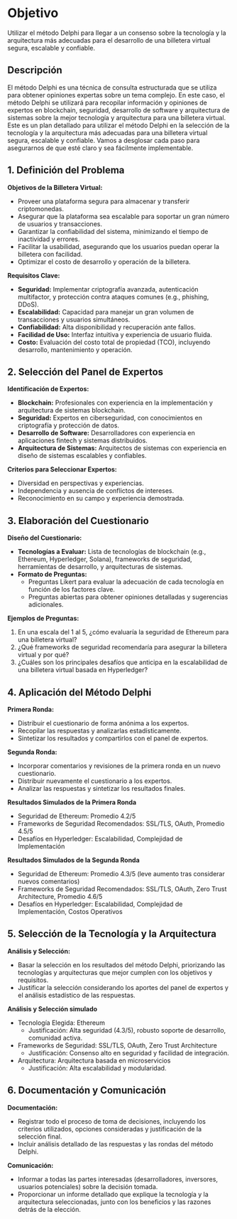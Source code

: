# Objetivo

Utilizar el método Delphi para llegar a un consenso sobre la tecnología y la arquitectura más adecuadas para el desarrollo de una billetera virtual segura, escalable y confiable.

## Descripción

El método Delphi es una técnica de consulta estructurada que se utiliza para obtener opiniones expertas sobre un tema complejo. En este caso, el método Delphi se utilizará para recopilar información y opiniones de expertos en blockchain, seguridad, desarrollo de software y arquitectura de sistemas sobre la mejor tecnología y arquitectura para una billetera virtual.
Este es un plan detallado para utilizar el método Delphi en la selección de la tecnología y la arquitectura más adecuadas para una billetera virtual segura, escalable y confiable. Vamos a desglosar cada paso para asegurarnos de que esté claro y sea fácilmente implementable.

## 1. Definición del Problema

**Objetivos de la Billetera Virtual:**

- Proveer una plataforma segura para almacenar y transferir criptomonedas.
- Asegurar que la plataforma sea escalable para soportar un gran número de usuarios y transacciones.
- Garantizar la confiabilidad del sistema, minimizando el tiempo de inactividad y errores.
- Facilitar la usabilidad, asegurando que los usuarios puedan operar la billetera con facilidad.
- Optimizar el costo de desarrollo y operación de la billetera.

**Requisitos Clave:**

- **Seguridad:** Implementar criptografía avanzada, autenticación multifactor, y protección contra ataques comunes (e.g., phishing, DDoS).
- **Escalabilidad:** Capacidad para manejar un gran volumen de transacciones y usuarios simultáneos.
- **Confiabilidad:** Alta disponibilidad y recuperación ante fallos.
- **Facilidad de Uso:** Interfaz intuitiva y experiencia de usuario fluida.
- **Costo:** Evaluación del costo total de propiedad (TCO), incluyendo desarrollo, mantenimiento y operación.

## 2. Selección del Panel de Expertos

**Identificación de Expertos:**

- **Blockchain:** Profesionales con experiencia en la implementación y arquitectura de sistemas blockchain.
- **Seguridad:** Expertos en ciberseguridad, con conocimientos en criptografía y protección de datos.
- **Desarrollo de Software:** Desarrolladores con experiencia en aplicaciones fintech y sistemas distribuidos.
- **Arquitectura de Sistemas:** Arquitectos de sistemas con experiencia en diseño de sistemas escalables y confiables.

**Criterios para Seleccionar Expertos:**

- Diversidad en perspectivas y experiencias.
- Independencia y ausencia de conflictos de intereses.
- Reconocimiento en su campo y experiencia demostrada.

## 3. Elaboración del Cuestionario

**Diseño del Cuestionario:**

- **Tecnologías a Evaluar:** Lista de tecnologías de blockchain (e.g., Ethereum, Hyperledger, Solana), frameworks de seguridad, herramientas de desarrollo, y arquitecturas de sistemas.
- **Formato de Preguntas:**
  - Preguntas Likert para evaluar la adecuación de cada tecnología en función de los factores clave.
  - Preguntas abiertas para obtener opiniones detalladas y sugerencias adicionales.

**Ejemplos de Preguntas:**

1. En una escala del 1 al 5, ¿cómo evaluaría la seguridad de Ethereum para una billetera virtual?
2. ¿Qué frameworks de seguridad recomendaría para asegurar la billetera virtual y por qué?
3. ¿Cuáles son los principales desafíos que anticipa en la escalabilidad de una billetera virtual basada en Hyperledger?

## 4. Aplicación del Método Delphi

**Primera Ronda:**

- Distribuir el cuestionario de forma anónima a los expertos.
- Recopilar las respuestas y analizarlas estadísticamente.
- Sintetizar los resultados y compartirlos con el panel de expertos.

**Segunda Ronda:**

- Incorporar comentarios y revisiones de la primera ronda en un nuevo cuestionario.
- Distribuir nuevamente el cuestionario a los expertos.
- Analizar las respuestas y sintetizar los resultados finales.

**Resultados Simulados de la Primera Ronda**

- Seguridad de Ethereum: Promedio 4.2/5
- Frameworks de Seguridad Recomendados: SSL/TLS, OAuth, Promedio 4.5/5
- Desafíos en Hyperledger: Escalabilidad, Complejidad de Implementación

**Resultados Simulados de la Segunda Ronda**

- Seguridad de Ethereum: Promedio 4.3/5 (leve aumento tras considerar nuevos comentarios)
- Frameworks de Seguridad Recomendados: SSL/TLS, OAuth, Zero Trust Architecture, Promedio 4.6/5
- Desafíos en Hyperledger: Escalabilidad, Complejidad de Implementación, Costos Operativos

## 5. Selección de la Tecnología y la Arquitectura

**Análisis y Selección:**

- Basar la selección en los resultados del método Delphi, priorizando las tecnologías y arquitecturas que mejor cumplen con los objetivos y requisitos.
- Justificar la selección considerando los aportes del panel de expertos y el análisis estadístico de las respuestas.

**Análisis y Selección simulado**

- Tecnología Elegida: Ethereum
  - Justificación: Alta seguridad (4.3/5), robusto soporte de desarrollo, comunidad activa.
- Frameworks de Seguridad: SSL/TLS, OAuth, Zero Trust Architecture
  - Justificación: Consenso alto en seguridad y facilidad de integración.
- Arquitectura: Arquitectura basada en microservicios
  - Justificación: Alta escalabilidad y modularidad.

## 6. Documentación y Comunicación

**Documentación:**

- Registrar todo el proceso de toma de decisiones, incluyendo los criterios utilizados, opciones consideradas y justificación de la selección final.
- Incluir análisis detallado de las respuestas y las rondas del método Delphi.

**Comunicación:**

- Informar a todas las partes interesadas (desarrolladores, inversores, usuarios potenciales) sobre la decisión tomada.
- Proporcionar un informe detallado que explique la tecnología y la arquitectura seleccionadas, junto con los beneficios y las razones detrás de la elección.
